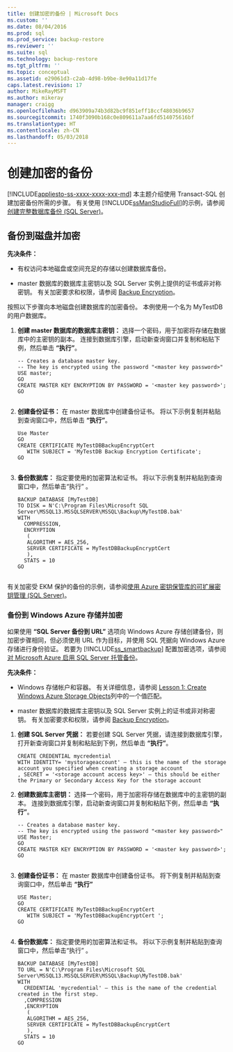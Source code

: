 ```yaml
---
title: 创建加密的备份 | Microsoft Docs
ms.custom: ''
ms.date: 08/04/2016
ms.prod: sql
ms.prod_service: backup-restore
ms.reviewer: ''
ms.suite: sql
ms.technology: backup-restore
ms.tgt_pltfrm: ''
ms.topic: conceptual
ms.assetid: e29061d3-c2ab-4d98-b9be-8e90a11d17fe
caps.latest.revision: 17
author: MikeRayMSFT
ms.author: mikeray
manager: craigg
ms.openlocfilehash: d963909a74b3d82bc9f851eff18ccf48036b9657
ms.sourcegitcommit: 1740f3090b168c0e809611a7aa6fd514075616bf
ms.translationtype: HT
ms.contentlocale: zh-CN
ms.lasthandoff: 05/03/2018
---
```

# <a name="create-an-encrypted-backup"></a>创建加密的备份
[!INCLUDE[appliesto-ss-xxxx-xxxx-xxx-md](../../includes/appliesto-ss-xxxx-xxxx-xxx-md.md)]
  本主题介绍使用 Transact-SQL 创建加密备份所需的步骤。  有关使用 [!INCLUDE[ssManStudioFull](../../includes/ssmanstudiofull-md.md)]的示例，请参阅 [创建完整数据库备份 (SQL Server)](../../relational-databases/backup-restore/create-a-full-database-backup-sql-server.md)。 
  
## <a name="backup-to-disk-with-encryption"></a>备份到磁盘并加密  
 **先决条件：**  
  
-   有权访问本地磁盘或空间充足的存储以创建数据库备份。  
  
-   master 数据库的数据库主密钥以及 SQL Server 实例上提供的证书或非对称密钥。 有关加密要求和权限，请参阅 [Backup Encryption](../../relational-databases/backup-restore/backup-encryption.md)。  
  
 按照以下步骤向本地磁盘创建数据库的加密备份。 本例使用一个名为 MyTestDB 的用户数据库。  
  
1.  **创建 master 数据库的数据库主密钥：** 选择一个密码，用于加密将存储在数据库中的主密钥的副本。 连接到数据库引擎，启动新查询窗口并复制和粘贴下例，然后单击 **“执行”**。  
  
    ```  
    -- Creates a database master key.   
    -- The key is encrypted using the password "<master key password>"  
    USE master;  
    GO  
    CREATE MASTER KEY ENCRYPTION BY PASSWORD = '<master key password>';  
    GO  
  
    ```  
  
2.  **创建备份证书：** 在 master 数据库中创建备份证书。 将以下示例复制并粘贴到查询窗口中，然后单击 **“执行”**。  
  
    ```  
    Use Master  
    GO  
    CREATE CERTIFICATE MyTestDBBackupEncryptCert  
       WITH SUBJECT = 'MyTestDB Backup Encryption Certificate';  
    GO  
  
    ```  
  
3.  **备份数据库：** 指定要使用的加密算法和证书。 将以下示例复制并粘贴到查询窗口中，然后单击“执行” 。  
  
    ```  
    BACKUP DATABASE [MyTestDB]  
    TO DISK = N'C:\Program Files\Microsoft SQL Server\MSSQL13.MSSQLSERVER\MSSQL\Backup\MyTestDB.bak'  
    WITH  
      COMPRESSION,  
      ENCRYPTION   
       (  
       ALGORITHM = AES_256,  
       SERVER CERTIFICATE = MyTestDBBackupEncryptCert  
       ),  
      STATS = 10  
    GO  
  
    ```  
  
 有关加密受 EKM 保护的备份的示例，请参阅[使用 Azure 密钥保管库的可扩展密钥管理 (SQL Server)](../../relational-databases/security/encryption/extensible-key-management-using-azure-key-vault-sql-server.md)。  
  
### <a name="backup-to-windows-azure-storage-with-encryption"></a>备份到 Windows Azure 存储并加密  
 如果使用 **“SQL Server 备份到 URL”** 选项向 Windows Azure 存储创建备份，则加密步骤相同，但必须使用 URL 作为目标，并使用 SQL 凭据向 Windows Azure 存储进行身份验证。 若要为 [!INCLUDE[ss_smartbackup](../../includes/ss-smartbackup-md.md)] 配置加密选项，请参阅 [对 Microsoft Azure 启用 SQL Server 托管备份](../../relational-databases/backup-restore/enable-sql-server-managed-backup-to-microsoft-azure.md)。  
  
 **先决条件：**  
  
-   Windows 存储帐户和容器。 有关详细信息，请参阅 [Lesson 1: Create Windows Azure Storage Objects](http://msdn.microsoft.com/library/74edd1fd-ab00-46f7-9e29-7ba3f1a446c5)列中的一个值匹配。  
  
-   master 数据库的数据库主密钥以及 SQL Server 实例上的证书或非对称密钥。 有关加密要求和权限，请参阅 [Backup Encryption](../../relational-databases/backup-restore/backup-encryption.md)。  
  
1.  **创建 SQL Server 凭据：** 若要创建 SQL Server 凭据，请连接到数据库引擎，打开新查询窗口并复制和粘贴到下例，然后单击 **“执行”**。  
  
    ```  
    CREATE CREDENTIAL mycredential   
    WITH IDENTITY= 'mystorageaccount' – this is the name of the storage account you specified when creating a storage account    
    , SECRET = '<storage account access key>' – this should be either the Primary or Secondary Access Key for the storage account  
    ```  
  
2.  **创建数据库主密钥：** 选择一个密码，用于加密将存储在数据库中的主密钥的副本。 连接到数据库引擎，启动新查询窗口并复制和粘贴下例，然后单击 **“执行”**。  
  
    ```  
    -- Creates a database master key.  
    -- The key is encrypted using the password "<master key password>"  
    USE Master;  
    GO  
    CREATE MASTER KEY ENCRYPTION BY PASSWORD = '<master key password>';  
    GO  
  
    ```  
  
3.  **创建备份证书：** 在 master 数据库中创建备份证书。 将下例复制并粘贴到查询窗口中，然后单击 **“执行”**  
  
    ```  
    USE Master;  
    GO  
    CREATE CERTIFICATE MyTestDBBackupEncryptCert  
       WITH SUBJECT = 'MyTestDBBackupEncryptCert ';  
    GO  
  
    ```  
  
4.  **备份数据库：** 指定要使用的加密算法和证书。 将以下示例复制并粘贴到查询窗口中，然后单击“执行” 。  
  
    ```  
    BACKUP DATABASE [MyTestDB]  
    TO URL = N'C:\Program Files\Microsoft SQL Server\MSSQL13.MSSQLSERVER\MSSQL\Backup\MyTestDB.bak'  
    WITH  
      CREDENTIAL 'mycredential' – this is the name of the credential created in the first step.  
      ,COMPRESSION  
      ,ENCRYPTION   
       (  
       ALGORITHM = AES_256,  
       SERVER CERTIFICATE = MyTestDBBackupEncryptCert  
       ),  
      STATS = 10  
    GO  
  
    ```  
  
  
